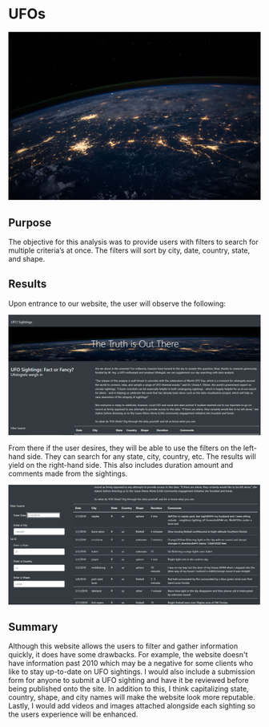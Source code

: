 # UFOs

![plot](static/images/nasa.jpg)

## Purpose
The objective for this analysis was to provide users with filters to search for multiple criteria’s at once. The filters will sort by city, date, country, state, and shape.

## Results
Upon entrance to our website, the user will observe the following: 

![plot](static/images/start.png) 

From there if the user desires, they will be able to use the filters on the left-hand side. They can search for any state, city, country, etc. The results will yield on the right-hand side. This also includes duration amount and comments made from the sightings.

![plot](static/images/Untitled.png)

## Summary
Although this website allows the users to filter and gather information quickly, it does have some drawbacks. For example, the website doesn't have information past 2010 which may be a negative for some clients who like to stay up-to-date on UFO sightings. I would also include a submission form for anyone to submit a UFO sighting and have it be reviewed before being published onto the site. In addition to this, I think capitalizing state, country, shape, and city names will make the website look more reputable. Lastly, I would add videos and images attached alongside each sighting so the users experience will be enhanced.

